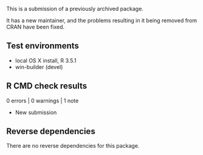 This is a submission of a previously archived package. 

It has a new maintainer, and the problems resulting in it being
removed from CRAN have been fixed.

## Test environments

* local OS X install, R 3.5.1
* win-builder (devel)

## R CMD check results

0 errors | 0 warnings | 1 note

* New submission

## Reverse dependencies

There are no reverse dependencies for this package.